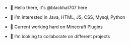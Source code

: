 - 👋 Hello there, it's @blackhat707 here

- 👀 I’m interested in Java, HTML, JS, CSS, Mysql, Python

- 🌱 Current working hard on Minecraft Plugins

- 💞️ I’m looking to collaborate on different projects
